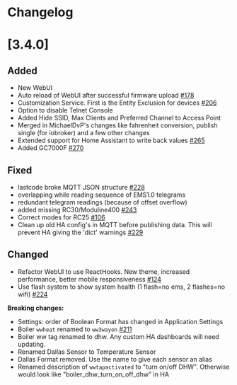 # Changelog

# [3.4.0]

## Added

- New WebUI
- Auto reload of WebUI after successful firmware upload [#178](https://github.com/emsesp/EMS-ESP32/issues/178)
- Customization Service. First is the Entity Exclusion for devices [#206](https://github.com/emsesp/EMS-ESP32/issues/206)
- Option to disable Telnet Console
- Added Hide SSID, Max Clients and Preferred Channel to Access Point
- Merged in MichaelDvP's changes like fahrenheit conversion, publish single (for iobroker) and a few other changes
- Extended support for Home Assistant to write back values [#265](https://github.com/emsesp/EMS-ESP32/issues/265)
- Added GC7000F [#270](https://github.com/emsesp/EMS-ESP32/issues/270)

## Fixed

- lastcode broke MQTT JSON structure [#228](https://github.com/emsesp/EMS-ESP32/issues/228)
- overlapping while reading sequence of EMS1.0 telegrams
- redundant telegram readings (because of offset overflow)
- added missing RC30/Moduline400 [#243](https://github.com/emsesp/EMS-ESP32/issues/243)
- Correct modes for RC25 [#106](https://github.com/emsesp/EMS-ESP32/issues/106)
- Clean up old HA config's in MQTT before publishing data. This will prevent HA giving the 'dict' warnings [#229](https://github.com/emsesp/EMS-ESP32/issues/229)

## Changed

- Refactor WebUI to use ReactHooks. New theme, increased performance, better mobile responsiveness [#124](https://github.com/emsesp/EMS-ESP32/issues/124)
- Use flash system to show system health (1 flash=no ems, 2 flashes=no wifi) [#224](https://github.com/emsesp/EMS-ESP32/issues/224)

**Breaking changes:**

- Settings: order of Boolean Format has changed in Application Settings
- Boiler `wwheat` renamed to `ww3wayon` [#211](https://github.com/emsesp/EMS-ESP32/issues/211)
- Boiler ww tag renamed to dhw. Any custom HA dashboards will need updating.
- Renamed Dallas Sensor to Temperature Sensor
- Dallas Format removed. Use the name to give each sensor an alias
- Renamed description of `wwtapactivated` to "turn on/off DHW". Otherwise would look like "boiler_dhw_turn_on_off_dhw" in HA
